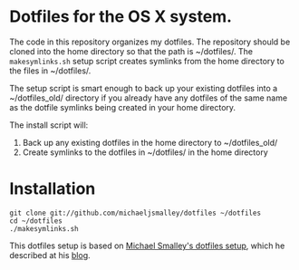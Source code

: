 # Dotfiles for the OS X system.

The code in this repository organizes my dotfiles. The repository should be cloned into the home directory so that the path is ~/dotfiles/. The `makesymlinks.sh` setup script creates symlinks from the home directory to the files in ~/dotfiles/. 

The setup script is smart enough to back up your existing dotfiles into a ~/dotfiles_old/ directory if you already have any dotfiles of the same name as the dotfile symlinks being created in your home directory.

The install script will:
1. Back up any existing dotfiles in the home directory to ~/dotfiles_old/
2. Create symlinks to the dotfiles in ~/dotfiles/ in the home directory

# Installation

```
git clone git://github.com/michaeljsmalley/dotfiles ~/dotfiles
cd ~/dotfiles
./makesymlinks.sh
```


This dotfiles setup is based on [Michael Smalley's dotfiles setup](https://github.com/michaeljsmalley/dotfiles), which he described at his [blog](http://blog.smalleycreative.com/tutorials/using-git-and-github-to-manage-your-dotfiles/).

